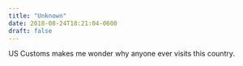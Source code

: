 ```yaml
---
title: "Unknown"
date: 2018-08-24T18:21:04-0600
draft: false
---
```


US Customs makes me wonder why anyone ever visits this country.
